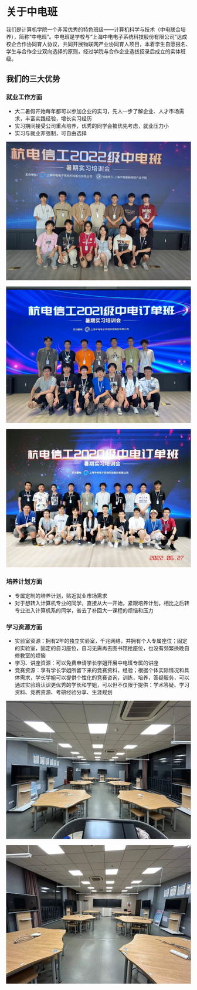 # 关于中电班

我们是计算机学院一个非常优秀的特色班级——计算机科学与技术（中电联合培养），简称“中电班”。中电班是学校与“上海中电电子系统科技股份有限公司”达成校企合作协同育人协议，共同开展物联网产业协同育人项目，本着学生自愿报名、学生与合作企业双向选择的原则，经过学院与合作企业选拔招录后成立的实体班级。

## 我们的三大优势

### 就业工作方面

- 大二暑假开始每年都可以参加企业的实习，先人一步了解企业、人才市场需求，丰富实践经验，增长实习经历
- 实习期间接受公司重点培养，优秀的同学会被优先考虑，就业压力小
- 实习与就业非强制，可自由选择

![2022级实习](assets/2022级实习.jpg)

![2021级实习](assets/2021级实习.jpg)

![2020级实习](assets/2020级实习.jpg)

### 培养计划方面

- 专属定制的培养计划，贴近就业市场需求
- 对于想转入计算机专业的同学，直接从大一开始，紧跟培养计划，相比之后转专业进入计算机系的同学，省去了补回大一课程的烦恼和压力

### 学习资源方面

- 实验室资源：拥有2年的独立实验室，千兆网络，并拥有个人专属座位；固定的实验室，固定的自习座位，自习无需再去图书馆抢座位，也没有频繁换晚自修教室的烦恼
- 学习、讲座资源：可以免费申请学长学姐开展中电班专属的讲座
- 竞赛资源：享有学长学姐所留下来的竞赛资料，经验；根据个体实际情况和具体需求，学长学姐可以提供个性化的竞赛咨询，训练，培养，答疑服务，可以通过实验班认识更优秀的学长和学姐，可以但不仅限于提供：学术答疑、学习资料、竞赛资源、考研经验分享、生涯规划

![实验室1](assets/实验室1.png)

![实验室2](assets/实验室2.png)